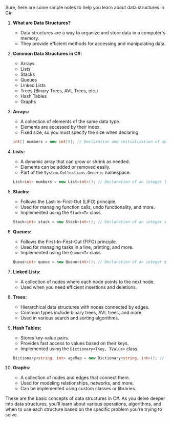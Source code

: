Sure, here are some simple notes to help you learn about data structures in C#:

1. **What are Data Structures?**
   - Data structures are a way to organize and store data in a computer's memory.
   - They provide efficient methods for accessing and manipulating data.

2. **Common Data Structures in C#:**
   - Arrays
   - Lists
   - Stacks
   - Queues
   - Linked Lists
   - Trees (Binary Trees, AVL Trees, etc.)
   - Hash Tables
   - Graphs

3. **Arrays:**
   - A collection of elements of the same data type.
   - Elements are accessed by their index.
   - Fixed size, so you must specify the size when declaring.

   ```csharp
   int[] numbers = new int[5]; // Declaration and initialization of an integer array.
   ```

4. **Lists:**
   - A dynamic array that can grow or shrink as needed.
   - Elements can be added or removed easily.
   - Part of the `System.Collections.Generic` namespace.

   ```csharp
   List<int> numbers = new List<int>(); // Declaration of an integer list.
   ```

5. **Stacks:**
   - Follows the Last-In-First-Out (LIFO) principle.
   - Used for managing function calls, undo functionality, and more.
   - Implemented using the `Stack<T>` class.

   ```csharp
   Stack<int> stack = new Stack<int>(); // Declaration of an integer stack.
   ```

6. **Queues:**
   - Follows the First-In-First-Out (FIFO) principle.
   - Used for managing tasks in a line, printing, and more.
   - Implemented using the `Queue<T>` class.

   ```csharp
   Queue<int> queue = new Queue<int>(); // Declaration of an integer queue.
   ```

7. **Linked Lists:**
   - A collection of nodes where each node points to the next node.
   - Used when you need efficient insertions and deletions.

8. **Trees:**
   - Hierarchical data structures with nodes connected by edges.
   - Common types include binary trees, AVL trees, and more.
   - Used in various search and sorting algorithms.

9. **Hash Tables:**
   - Stores key-value pairs.
   - Provides fast access to values based on their keys.
   - Implemented using the `Dictionary<TKey, TValue>` class.

   ```csharp
   Dictionary<string, int> ageMap = new Dictionary<string, int>(); // Declaration of a dictionary.
   ```

10. **Graphs:**
    - A collection of nodes and edges that connect them.
    - Used for modeling relationships, networks, and more.
    - Can be implemented using custom classes or libraries.

These are the basic concepts of data structures in C#. As you delve deeper into data structures, you'll learn about various operations, algorithms, and when to use each structure based on the specific problem you're trying to solve.